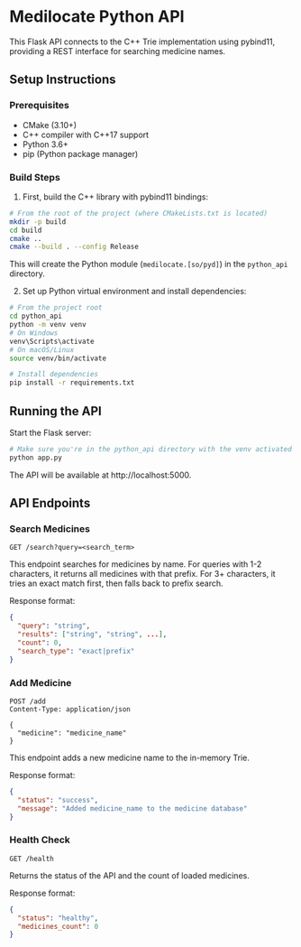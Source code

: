 # Medilocate Python API

This Flask API connects to the C++ Trie implementation using pybind11, providing a REST interface for searching medicine names.

## Setup Instructions

### Prerequisites

- CMake (3.10+)
- C++ compiler with C++17 support
- Python 3.6+
- pip (Python package manager)

### Build Steps

1. First, build the C++ library with pybind11 bindings:

```bash
# From the root of the project (where CMakeLists.txt is located)
mkdir -p build
cd build
cmake ..
cmake --build . --config Release
```

This will create the Python module (`medilocate.[so/pyd]`) in the `python_api` directory.

2. Set up Python virtual environment and install dependencies:

```bash
# From the project root
cd python_api
python -m venv venv
# On Windows
venv\Scripts\activate
# On macOS/Linux
source venv/bin/activate

# Install dependencies
pip install -r requirements.txt
```

## Running the API

Start the Flask server:

```bash
# Make sure you're in the python_api directory with the venv activated
python app.py
```

The API will be available at http://localhost:5000.

## API Endpoints

### Search Medicines

```
GET /search?query=<search_term>
```

This endpoint searches for medicines by name. For queries with 1-2 characters, it returns all medicines with that prefix. For 3+ characters, it tries an exact match first, then falls back to prefix search.

Response format:
```json
{
  "query": "string",
  "results": ["string", "string", ...],
  "count": 0,
  "search_type": "exact|prefix"
}
```

### Add Medicine

```
POST /add
Content-Type: application/json

{
  "medicine": "medicine_name"
}
```

This endpoint adds a new medicine name to the in-memory Trie.

Response format:
```json
{
  "status": "success",
  "message": "Added medicine_name to the medicine database"
}
```

### Health Check

```
GET /health
```

Returns the status of the API and the count of loaded medicines.

Response format:
```json
{
  "status": "healthy",
  "medicines_count": 0
}
``` 